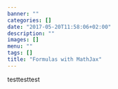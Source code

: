 ```yaml
---
banner: ""
categories: []
date: "2017-05-20T11:58:06+02:00"
description: ""
images: []
menu: ""
tags: []
title: "Formulas with MathJax"
---
```

testtesttest

